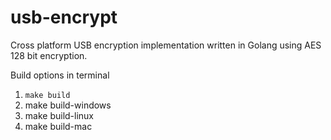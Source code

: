 # usb-encrypt
Cross platform USB encryption implementation written in Golang using AES 128 bit encryption.

Build options in terminal

1. ```make build```
2. make build-windows
3. make build-linux
4. make build-mac
